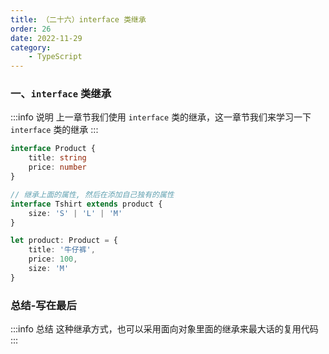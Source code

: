 ```yaml
---
title: （二十六）interface 类继承
order: 26
date: 2022-11-29
category:
    - TypeScript
---
```



### 一、`interface` 类继承
:::info 说明
上一章节我们使用 `interface` 类的继承，这一章节我们来学习一下 `interface` 类的继承
:::

```ts
interface Product {
    title: string
    price: number
}

// 继承上面的属性, 然后在添加自己独有的属性
interface Tshirt extends product {
    size: 'S' | 'L' | 'M'
}

let product: Product = {
    title: '牛仔裤',
    price: 100,
    size: 'M'
}
```


### 总结-写在最后
:::info 总结
这种继承方式，也可以采用面向对象里面的继承来最大话的复用代码
:::